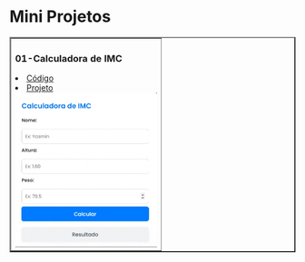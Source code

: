 # Mini Projetos

<table border = "2">
  <tr>   
    <td>  
       <h3>01-Calculadora de IMC</h3>
      <li><a href="./01-IMC/">Código</a></li>
       <li><a href="https://calcular-imc-2024.netlify.app/">Projeto</a></li>
       <img src ="https://github.com/yasminmendes487/mini-projetoJs/blob/main/img/imc.gif" width="250px"></a>
  </td>
</tr>

  
</table>
